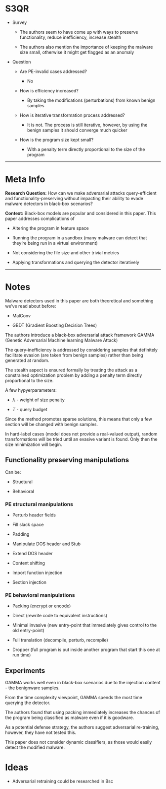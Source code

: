 # S3QR

- Survey

  - The authors seem to have come up with ways to preserve functionality, reduce inefficiency, increase stealth

  - The authors also mention the importance of keeping the malware size small, otherwise it might get flagged as an anomaly

- Question

  - Are PE-invalid cases addressed?

    - No

  - How is efficiency increased?

    - By taking the modifications (perturbations) from known benign samples

  - How is iterative transformation process addressed?

    - It is not. The process is still iterative, however, by using the benign samples it should converge much quicker

  - How is the program size kept small?

    - With a penalty term directly proportional to the size of the program

* * *

# Meta Info

**Research Question:** How can we make adversarial attacks query-efficient and functionality-preserving without impacting their ability to evade malware detectors in black-box scenarios?

**Context:** Black-box models are popular and considered in this paper. This paper addresses complications of

- Altering the program in feature space

- Running the program in a sandbox (many malware can detect that they’re being run in a virtual environment)

- Not considering the file size and other trivial metrics

- Applying transformations and querying the detector iteratively

* * *

# Notes

Malware detectors used in this paper are both theoretical and something we’ve read about before:

- MalConv

- GBDT (Gradient Boosting Decision Trees)

The authors introduce a black-box adversarial attack framework GAMMA (Genetic Adversarial Machine learning Malware Attack)

The query-inefficiency is addressed by considering samples that definitely facilitate evasion (are taken from benign samples) rather than being generated at random.

The stealth aspect is ensured formally by treating the attack as a constrained optimization problem by adding a penalty term directly proportional to the size.

A few hypyerparameters:

- $\lambda$ - weight of size penalty

- $T$ - query budget

Since the method promotes sparse solutions, this means that only a few section will be changed with benign samples.

In hard-label cases (model does not provide a real-valued output), random transformations will be tried until an evasive variant is found. Only then the size minimization will begin.

## Functionality preserving manipulations

Can be:

- Structural

- Behavioral

### PE structural manipulations

- Perturb header fields

- Fill slack space

- Padding

- Manipulate DOS header and Stub

- Extend DOS header

- Content shifting

- Import function injection

- Section injection

### PE behavioral manipulations

- Packing (encrypt or encode)

- Direct (rewrite code to equivalent instructions)

- Minimal invasive (new entry-point that immediately gives control to the old entry-point)

- Full translation (decompile, perturb, recompile)

- Dropper (full program is put inside another program that start this one at run time)

## Experiments

GAMMA works well even in black-box scenarios due to the injection content - the benignware samples.

From the time complexity viewpoint, GAMMA spends the most time querying the detector.

The authors found that using packing immediately increases the chances of the program being classified as malware even if it is goodware.

As a potential defense strategy, the authors suggest adversarial re-training, however, they have not tested this.

This paper does not consider dynamic classifiers, as those would easily detect the modified malware.

# Ideas

- Adversarial retraining could be researched in Bsc

